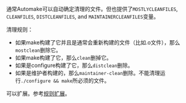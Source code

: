 通常Automake可以自动确定清理的文件。但也提供了`MOSTLYCLEANFILES`, `CLEANFILES`, `DISTCLEANFILES`, and `MAINTAINERCLEANFILES`变量。

清理规则：

- 如果make构建了它并且是通常会重新构建的文件（比如.o文件），那么`mostclean`删除它。
- 如果make构建了它，那么`clean`删掉它。
- 如果是configure构建了它，那么`distclean`删除。
- 如果是维护者构建的，那么`maintainer-clean`删除。不能清理运行`./configure && make`所必须的文件。

可以扩展。参考[规则扩展](23.Automake不能满足使用时.md)。
